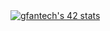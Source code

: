 <div -style=margin: auto> <a href="https://github.com/JaeSeoKim/badge42"><img src="https://badge42.vercel.app/api/v2/cli4ewy24004008l5khlx82tq/stats?cursusId=21&coalitionId=284" alt="gfantech's 42 stats" /></a> </div>
